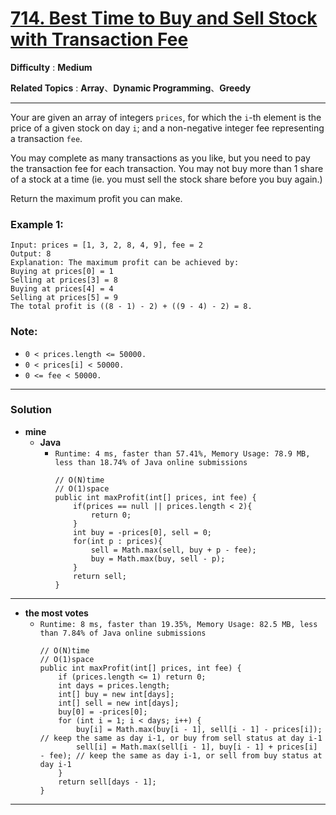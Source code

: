 # [714. Best Time to Buy and Sell Stock with Transaction Fee](https://leetcode.com/problems/best-time-to-buy-and-sell-stock-with-transaction-fee/)

**Difficulty** : **Medium**

**Related Topics** : **Array**、**Dynamic Programming**、**Greedy**

---

Your are given an array of integers `prices`, for which the `i`-th element is the price of a given stock on day `i`; and a non-negative integer fee representing a transaction `fee`.

You may complete as many transactions as you like, but you need to pay the transaction fee for each transaction. You may not buy more than 1 share of a stock at a time (ie. you must sell the stock share before you buy again.)

Return the maximum profit you can make.

### Example 1:
```
Input: prices = [1, 3, 2, 8, 4, 9], fee = 2
Output: 8
Explanation: The maximum profit can be achieved by:
Buying at prices[0] = 1
Selling at prices[3] = 8
Buying at prices[4] = 4
Selling at prices[5] = 9
The total profit is ((8 - 1) - 2) + ((9 - 4) - 2) = 8.
```

### Note:
* `0 < prices.length <= 50000.`
* `0 < prices[i] < 50000.`
* `0 <= fee < 50000.`

---

### Solution
* **mine**
  * **Java**
    * `Runtime: 4 ms, faster than 57.41%, Memory Usage: 78.9 MB, less than 18.74% of Java online submissions`
      ```
      // O(N)time
      // O(1)space
      public int maxProfit(int[] prices, int fee) {
          if(prices == null || prices.length < 2){
              return 0;
          }
          int buy = -prices[0], sell = 0;
          for(int p : prices){
              sell = Math.max(sell, buy + p - fee);
              buy = Math.max(buy, sell - p);
          }
          return sell;
      }
      ```
  
  
---

* **the most votes**
  * `Runtime: 8 ms, faster than 19.35%, Memory Usage: 82.5 MB, less than 7.84% of Java online submissions`
    ```
    // O(N)time
    // O(1)space
    public int maxProfit(int[] prices, int fee) {
        if (prices.length <= 1) return 0;
        int days = prices.length;
        int[] buy = new int[days];
        int[] sell = new int[days];
        buy[0] = -prices[0];
        for (int i = 1; i < days; i++) {
            buy[i] = Math.max(buy[i - 1], sell[i - 1] - prices[i]); // keep the same as day i-1, or buy from sell status at day i-1
            sell[i] = Math.max(sell[i - 1], buy[i - 1] + prices[i] - fee); // keep the same as day i-1, or sell from buy status at day i-1
        }
        return sell[days - 1];
    }
    ```


---
